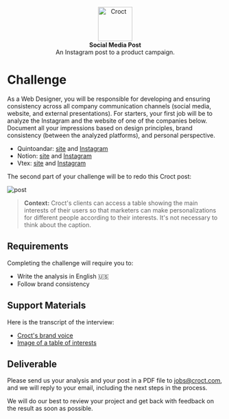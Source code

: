 <p align="center">
    <a href="https://croct.com">
      <img src="https://cdn.croct.io/brand/logo/repo-icon-green.svg" alt="Croct" height="80"/>
    </a>
    <br />
    <strong>Social Media Post</strong>
    <br />
    An Instagram post to a product campaign.
</p>

# Challenge

As a Web Designer, you will be responsible for developing and ensuring consistency across all company communication 
channels (social media, website, and external presentations). For starters, your first job will be to analyze the 
Instagram and the website of one of the companies below. Document all your impressions based on design principles, 
brand consistency (between the analyzed platforms), and personal perspective.

- Quintoandar: [site](https://www.quintoandar.com.br/) and [Instagram](https://www.instagram.com/quintoandardesign/)
- Notion: [site](https://www.notion.so/product) and [Instagram](https://www.instagram.com/notionhq/)
- Vtex: [site](https://vtex.com/us-en/) and [Instagram](https://www.instagram.com/vtexbrasil/)

The second part of your challenge will be to redo this Croct post:

![post](https://user-images.githubusercontent.com/11818859/137536174-02b801b9-ae51-4254-8121-48e152ab30b9.png)

> **Context:** Croct's clients can access a table showing the main interests of their users so that marketers can make 
personalizations for different people according to their interests. It's not necessary to think about the caption.

## Requirements

Completing the challenge will require you to:

- Write the analysis in English 🇺🇸
- Follow brand consistency

## Support Materials

Here is the transcript of the interview:

- [Croct's brand voice](https://docs.google.com/presentation/d/e/2PACX-1vRatzCe6A0lLBoWScWHivs8VoMKbv_I5N1HNQzjzEKQ0QxtRlMeXkngHtKMxFL-dMGmZZDUjV-mS7Ek/pub?start=false&loop=false&delayms=3000)
- [Image of a table of interests](https://s3.us-west-2.amazonaws.com/secure.notion-static.com/56e29406-3b4a-408f-8af4-92df42072783/Untitled.png?X-Amz-Algorithm=AWS4-HMAC-SHA256&X-Amz-Credential=AKIAT73L2G45O3KS52Y5%2F20211015%2Fus-west-2%2Fs3%2Faws4_request&X-Amz-Date=20211015T183834Z&X-Amz-Expires=86400&X-Amz-Signature=44b22ab6a29834482340b16ee300a00e371fd53fd27fc68f0cfbcd4dfe1c85a4&X-Amz-SignedHeaders=host&response-content-disposition=filename%20%3D%22Untitled.png%22)

## Deliverable

Please send us your analysis and your post in a PDF file to jobs@croct.com, and we will reply to your email, including the next steps in the process.

We will do our best to review your project and get back with feedback on the result as soon as possible.
